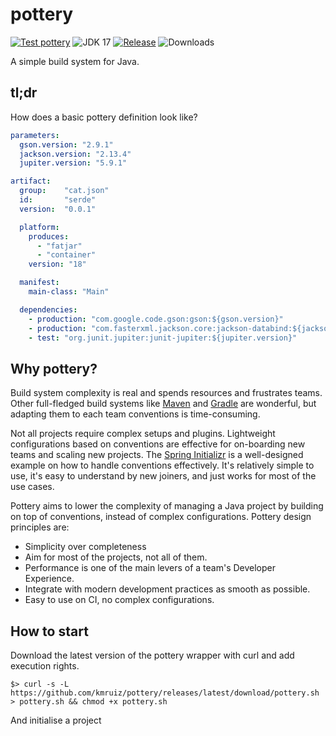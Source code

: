 # pottery
[![Test pottery](https://github.com/kmruiz/pottery/actions/workflows/test.yml/badge.svg)](https://github.com/kmruiz/pottery/actions/workflows/test.yml)
![JDK 17](https://img.shields.io/badge/JDK-17-informational)
[![Release](https://img.shields.io/badge/Release-0.1.0-success)](https://github.com/kmruiz/pottery/releases/tag/0.1.0)
![Downloads](https://img.shields.io/github/downloads/kmruiz/pottery/total)

A simple build system for Java.

## tl;dr

How does a basic pottery definition look like?

```yaml
parameters:
  gson.version: "2.9.1"
  jackson.version: "2.13.4"
  jupiter.version: "5.9.1"

artifact:
  group:    "cat.json"
  id:       "serde"
  version:  "0.0.1"

  platform:
    produces:
      - "fatjar"
      - "container"
    version: "18"

  manifest:
    main-class: "Main"

  dependencies:
    - production: "com.google.code.gson:gson:${gson.version}"
    - production: "com.fasterxml.jackson.core:jackson-databind:${jackson.version}"
    - test: "org.junit.jupiter:junit-jupiter:${jupiter.version}"
```

## Why pottery?

Build system complexity is real and spends resources and frustrates teams.  Other full-fledged build systems like [Maven](https://maven.apache.org/) 
and [Gradle](https://gradle.org/) are wonderful, but adapting them to each team conventions is time-consuming.

Not all projects require complex setups and plugins. Lightweight configurations based on conventions are effective for on-boarding new teams
and scaling new projects. The [Spring Initializr](https://start.spring.io/) is a well-designed example on how to handle conventions effectively. It's
relatively simple to use, it's easy to understand by new joiners, and just works for most of the use cases.

Pottery aims to lower the complexity of managing a Java project by building on top of conventions, instead of complex configurations. Pottery design principles are:

* Simplicity over completeness
* Aim for most of the projects, not all of them.
* Performance is one of the main levers of a team's Developer Experience.
* Integrate with modern development practices as smooth as possible.
* Easy to use on CI, no complex configurations.

## How to start

Download the latest version of the pottery wrapper with curl and add execution rights.

```shell
$> curl -s -L https://github.com/kmruiz/pottery/releases/latest/download/pottery.sh > pottery.sh && chmod +x pottery.sh
```

And initialise a project
```shell

```